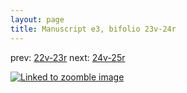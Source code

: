```yaml
---
layout: page
title: Manuscript e3, bifolio 23v-24r
---
```


prev: [22v-23r](../22v-23r/) next: [24v-25r](../24v-25r/)



[![Linked to zoomble image](http://www.homermultitext.org/iipsrv?IIIF=/project/homer/pyramidal/deepzoom/hmt/e3bifolio/v1/vb_23v_24r.tif/full/2000,/0/default.jpg)](http://www.homermultitext.org/ict2/?urn=urn:cite2:hmt:e3bifolio.v1:vb_23v_24r)

